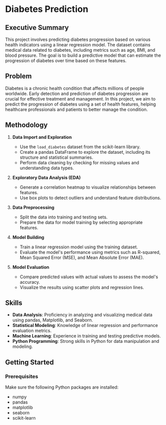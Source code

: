# Diabetes Prediction

## Executive Summary

This project involves predicting diabetes progression based on various health indicators using a linear regression model. The dataset contains medical data related to diabetes, including metrics such as age, BMI, and blood pressure. The goal is to build a predictive model that can estimate the progression of diabetes over time based on these features.

## Problem

Diabetes is a chronic health condition that affects millions of people worldwide. Early detection and prediction of diabetes progression are crucial for effective treatment and management. In this project, we aim to predict the progression of diabetes using a set of health features, helping healthcare professionals and patients to better manage the condition.

## Methodology

1. **Data Import and Exploration**
   - Use the `load_diabetes` dataset from the scikit-learn library.
   - Create a pandas DataFrame to explore the dataset, including its structure and statistical summaries.
   - Perform data cleaning by checking for missing values and understanding data types.

2. **Exploratory Data Analysis (EDA)**
   - Generate a correlation heatmap to visualize relationships between features.
   - Use box plots to detect outliers and understand feature distributions.

3. **Data Preprocessing**
   - Split the data into training and testing sets.
   - Prepare the data for model training by selecting appropriate features.

4. **Model Building**
   - Train a linear regression model using the training dataset.
   - Evaluate the model's performance using metrics such as R-squared, Mean Squared Error (MSE), and Mean Absolute Error (MAE).

5. **Model Evaluation**
   - Compare predicted values with actual values to assess the model's accuracy.
   - Visualize the results using scatter plots and regression lines.

## Skills

- **Data Analysis**: Proficiency in analyzing and visualizing medical data using pandas, Matplotlib, and Seaborn.
- **Statistical Modeling**: Knowledge of linear regression and performance evaluation metrics.
- **Machine Learning**: Experience in training and testing predictive models.
- **Python Programming**: Strong skills in Python for data manipulation and modeling.

## Getting Started

### Prerequisites

Make sure the following Python packages are installed:
- numpy
- pandas
- matplotlib
- seaborn
- scikit-learn
